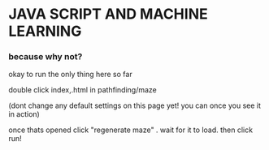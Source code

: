 # JAVA SCRIPT AND MACHINE LEARNING

### because why not?

okay to run the only thing here so far

double click index,.html in pathfinding/maze

(dont change any default settings on this page yet! you can once you see it in action)

once thats opened click "regenerate maze" . wait for it to load.
then click run!
